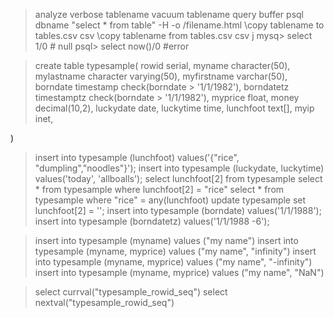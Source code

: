 > analyze verbose tablename
> vacuum tablename
 > query buffer
 > psql dbname "select * from table" -H -o /filename.html
  \copy tablename to tables.csv csv
  \copy tablename from  tables.csv csv
j
> mysq> select 1/0 # null
> psql> select now()/0 #error

> create table typesample(
    rowid serial, 
    myname character(50), 
    mylastname character varying(50), 
    myfirstname varchar(50), 
    borndate timestamp check(borndate > '1/1/1982'),
    borndatetz timestamptz check(borndate > '1/1/1982'),
    myprice float, 
    money decimal(10,2),
    luckydate date,
    luckytime time,
    lunchfoot text[],
    myip inet,

)

> insert into typesample (lunchfoot) values('{"rice", "dumpling","noodles"}');
> insert into typesample (luckydate, luckytime) values('today', 'allboalls');
> select lunchfoot[2] from typesample
> select * from typesample where lunchfoot[2] = "rice"
> select * from typesample where  "rice" = any(lunchfoot)
> update typesample set lunchfoot[2] = '';
> insert into typesample (borndate) values('1/1/1988');
> insert into typesample (borndatetz) values('1/1/1988 -6');

> insert into typesample (myname) values ("my name")
> insert into typesample (myname, myprice) values ("my name", "infinity")
> insert into typesample (myname, myprice) values ("my name", "-infinity")
> insert into typesample (myname, myprice) values ("my name", "NaN")

> select currval("typesample_rowid_seq")
> select nextval("typesample_rowid_seq")

